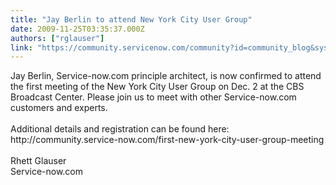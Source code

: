 ```yaml
---
title: "Jay Berlin to attend New York City User Group"
date: 2009-11-25T03:35:37.000Z
authors: ["rglauser"]
link: "https://community.servicenow.com/community?id=community_blog&sys_id=4e5ca6a1dbd0dbc01dcaf3231f9619f4"
---
```

<p>Jay Berlin, Service-now.com principle architect, is now confirmed to attend the first meeting of the New York City User Group on Dec. 2 at the CBS Broadcast Center. Please join us to meet with other Service-now.com customers and experts.<br /><br />Additional details and registration can be found here: http://community.service-now.com/first-new-york-city-user-group-meeting<br /><br />Rhett Glauser<br />Service-now.com</p>